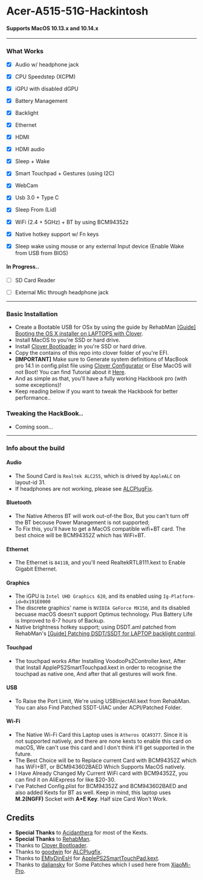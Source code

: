 # Acer-A515-51G-Hackintosh
#### Supports MacOS 10.13.x and 10.14.x
---
### What Works
 - [x] Audio w/ headphone jack
 - [x] CPU Speedstep (XCPM)
 - [x] iGPU with disabled dGPU
 - [x] Battery Management
 - [x] Backlight
 - [x] Ethernet
 - [x] HDMI
 - [x] HDMI audio
 - [x] Sleep + Wake
 - [x] Smart Touchpad + Gestures (using I2C)
 - [x] WebCam
 - [x] Usb 3.0 + Type C
 - [x] Sleep From (Lid)
 - [x] WiFi (2.4 + 5GHz) + BT by using BCM94352z
 - [x] Native hotkey support w/ Fn keys
 - [x] Sleep wake using mouse or any external Input device (Enable Wake from USB from BIOS)


 #### In Progress..
 - [ ] SD Card Reader
 - [ ] External Mic through headphone jack

 
---
###  Basic Installation

- Create a Bootable USB for OSx by using the guide by RehabMan [[Guide] Booting the OS X installer on LAPTOPS with Clover](https://www.tonymacx86.com/el-capitan-laptop-support/148093-guide-booting-os-x-installer-laptops-clover.html).
- Install MacOS to you're SSD or hard drive.
- Install [Clover Bootloader](https://sourceforge.net/projects/cloverefiboot) in you're SSD or hard drive.
- Copy the contains of this repo into clover folder of you're EFI.
- **[IMPORTANT]** Make sure to Generate system definitions of MacBook pro 14.1 in config.plist file using [Clover Configurator](https://mackie100projects.altervista.org/download-clover-configurator/) or Else MacOS will not Boot! You can find Tutorial about it [Here](https://www.tonymacx86.com/threads/guide-how-to-configure-your-systems-smbios-correctly.198155/).
- And as simple as that, you'll have a fully working Hackbook pro (with some exceptions)!
- Keep reading below if you want to tweak the Hackbook for better performance..

### Tweaking the HackBook..

- Coming soon...

----

### Info about the build

#### Audio
- The Sound Card is `Realtek ALC255`, which is drived by `AppleALC` on layout-id 31.
- If headphones are not working, please see [ALCPlugFix](https://github.com/Siddhesh9146/Acer-E515-51G-Hackintosh/tree/master/ALCPlugFix).

    
#### Bluetooth
- The Native Atheros BT will work out-of-the Box, But you can't turn off the BT becouse Power Management is not supported;
- To Fix this, you'll have to get a MacOS compatible wifi+BT card. The best choice will be BCM94352Z which has WiFi+BT.


#### Ethernet
- The Ethernet is `8411B`, and you'll need RealtekRTL8111.kext to Enable Gigabit Ethernet.

#### Graphics
- The iGPU is `Intel UHD Graphics 620`, and its enabled using `Ig-Platform-id=0x191E0000`
- The discrete graphics' name is `NVIDIA GeForce MX150`, and its disabled becuase macOS doesn't support Optimus technology. Plus Battery Life is Improved to 6-7 hours of Backup.
- Native brightness hotkey support; using DSDT.aml patched from RehabMan's [[Guide] Patching DSDT/SSDT for LAPTOP backlight control](https://www.tonymacx86.com/threads/guide-patching-dsdt-ssdt-for-laptop-backlight-control.152659/).

#### Touchpad
- The touchpad works After Installing VoodooPs2Controller.kext, After that Install ApplePS2SmartTouchpad.kext in order to recognise the touchpad as native one, And after that all gestures will work fine.

#### USB
- To Raise the Port Limit, We're using USBInjectAll.kext from RehabMan. You can also Find Patched SSDT-UIAC under ACPI/Patched Folder.


#### Wi-Fi
- The Native Wi-Fi Card this Laptop uses is `Atheros QCA9377`. Since it is not supported natively, and there are none kexts to enable this card on macOS, We can't use this card and I don't think it'll get supported in the future.
- The Best Choice will be to Replace current Card with BCM94352Z which has WiFI+BT, or BCM943602BAED Which Supports MacOS natively.
- I Have Already Changed My Current WiFi card with BCM94352Z, you can find it on AliExpress for like $20-30.
- I've Patched Config.plist for BCM94352Z and BCM943602BAED and also added Kexts for BT as well. Keep in mind, this laptop uses **M.2(NGFF)** Socket with **A+E Key**. Half size Card Won't Work.

## Credits

- **Special Thanks** to [Acidanthera](https://github.com/acidanthera) for most of the Kexts.
- **Special Thanks** to [RehabMan](https://github.com/RehabMan).
- Thanks to [Clover Bootloader](https://sourceforge.net/projects/cloverefiboot).
- Thanks to [goodwin](https://github.com/goodwin/) for [ALCPlugfix](https://github.com/goodwin/ALCPlugFix).
- Thanks to [EMlyDinEsH](https://osxlatitude.com/profile/7370-emlydinesh/) for [ApplePS2SmartTouchPad.kext](https://osxlatitude.com/forums/topic/1948-elan-focaltech-and-synaptics-smart-touchpad-driver-mac-os-x/).
- Thanks to [daliansky](https://github.com/daliansky/) for Some Patches which I used here from [XiaoMi-Pro](https://github.com/daliansky/XiaoMi-Pro/).
